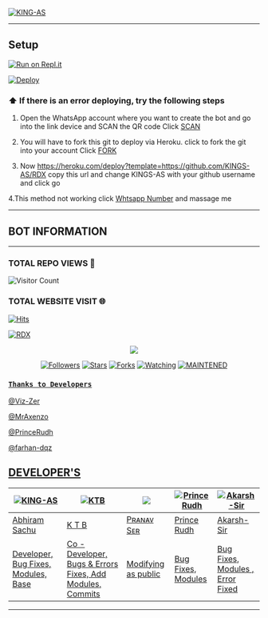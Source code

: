 
[![KING-AS](https://telegra.ph/file/7c94b6caec81a6e7e521e.jpg?size=100000)](https://github.com/KING-AS)


------
  
## Setup

[![Run on Repl.it](https://repl.it/badge/github/quiec/whatsAlfa)](https://replit.com/@KINGS-AS/RDXV2)

[![Deploy](https://www.herokucdn.com/deploy/button.svg)](https://heroku.com/deploy?template=https://github.com/KINGS-AS/RDX_V2)


  ### ⬆️ If there is an error deploying, try the following steps
  
1. Open the WhatsApp account where you want to create the bot and go into the link device and SCAN the QR code Click [SCAN](https://replit.com/@KINGS-AS/RDX-QR)
 
2. You will have to fork this git to deploy via Heroku.
  click to fork the git into your account
 Click [FORK](https://github.com/KINGS-AS/RDX/fork)

3. Now https://heroku.com/deploy?template=https://github.com/KINGS-AS/RDX copy this url and change KINGS-AS with your github username and click go<br>


4.This method not working click [Whtsapp Number](https://wa.me/message/NTMRGW7FESALN1) and massage me 


----------


## BOT INFORMATION

------


  ### TOTAL REPO VIEWS 🔮

![Visitor Count](https://profile-counter.glitch.me/KINGS-AS/count.svg)
  
### TOTAL WEBSITE VISIT 🌐
  [![Hits](https://hits.seeyoufarm.com/api/count/incr/badge.svg?url=https://rdx-whtsapp-bot-website.yolasite.com/&count_bg=%2379C83D&title_bg=%23030303&icon=webauthn.svg&icon_color=%23FFFAFA&title=WEBSITE+VISITORS&edge_flat=false)](https://rdx-whtsapp-bot-website.yolasite.com/)


[![RDX](https://readme-typing-svg.herokuapp.com?font=&color=%23001FF7&vCenter=true&multiline=true&height=80&lines=HI+WELCOME+TO+RDX+V2+REPO;Thanks+to+MY++DEVELOPERS)](NOTHING)


  <p align="center">
  <a href="httsp://github.com/KINGS-AS/RDX_V2">
    <img src="https://img.shields.io/github/repo-size/KINGS-AS/RDX_V2?color=green&label=Repo%20total%20size&style=plastic">
<p align="center">
<a href="https://github.com/KINGS-AS/followers"><img title="Followers" src="https://img.shields.io/github/followers/KINGS-AS?color=blue&style=flat-square"></a>
<a href="https://github.com/KINGS-AS/RDX_V2/stargazers/"><img title="Stars" src="https://img.shields.io/github/stars/KINGS-AS/RDX_V2?color=blue&style=flat-square"></a>
<a href="https://github.com/KINGS-AS/RDX_V2/network/members"><img title="Forks" src="https://img.shields.io/github/forks/KINGS-AS/RDX_V2?color=blue&style=flat-square"></a>
<a href="https://github.com/KINGS-AS/RDX_V2/watchers"><img title="Watching" src="https://img.shields.io/github/watchers/KINGS-AS/RDX_V2?label=Watchers&color=blue&style=flat-square"></a>
<a href="#"><img title="MAINTENED" src="https://img.shields.io/badge/UNMAINTENED-YES-blue.svg"</a>
</p>

### ```Thanks to Developers```

@Viz-Zer

@MrAxenzo

@PrinceRudh

@farhan-dqz

## DEVELOPER'S

 <div align="center">
    
 [![KING-AS](https://github.com/KING-AS.png?size=100)](https://github.com/KINGS-AS)| [![KTB](https://imgur.com/lgvPieA.png?size=100)](https://terror-boy.github.io)  |  [![](https://github.com/Viz-Zer.png?size=100)](https://github.com/Viz-Zer) | [![Prince Rudh](https://github.com/PrinceRudh.png?size=100)](https://github.com/PrinceRudh) | [![Akarsh-Sir](https://github.com/MrAxenzo.png?size=100)](https://github.com/MrAxenzo) 
----|----|----|----|----
[Abhiram Sachu](https://github.com/KINGS-AS) | [ K T B ](https://github.com/terror-boy) | [Pʀᴀɴᴀᴠ Sᴇʀ](https://github.com/Viz-Zer) | [Prince Rudh](https://github.com/PrinceRudh) | [Akarsh-Sir](https://github.com/MrAxenzo) 
Developer, Bug Fixes, Modules, Base |  Co -Developer, Bugs & Errors Fixes, Add Modules, Commits | Modifying  as   public | Bug Fixes, Modules | Bug Fixes, Modules , Error Fixed
  </div>
    
-----------
